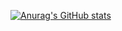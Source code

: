 [![Anurag's GitHub stats](https://github-readme-stats.vercel.app/api?username=gkdud3579)](https://github.com/anuraghazra/github-readme-stats)